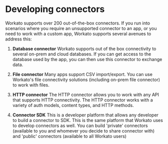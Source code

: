 # Developing connectors

Workato supports over 200 out-of-the-box connectors. If you run into scenarios where you require an unsupported connector to an app, or you need to work with a custom app, Workato supports several avenues to address this:

1. **Database connector** Workato supports out of the box connectivity to several on-prem and cloud databases. If you can get access to the database used by the app, you can then use this connector to exchange data.

2. **File connector** Many apps support CSV import/export. You can use Workato's file connectivity solutions (including on-prem file connector) to work with files.

3. **HTTP connector** The HTTP connector allows you to work with any API that supports HTTP connectivity. The HTTP connector works with a variety of auth models, content types, and HTTP methods. 

4. **Connector SDK** This is a developer platform that allows any developer to build a connector to SDK. This is the same platform that Workato uses to develop connectors as well. You can build 'private' connectors (available to you and whomever you decide to share connector with) and 'public' connectors (available to all Workato users)
